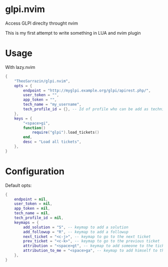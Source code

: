 # glpi.nvim

Access GLPI direclty throught nvim

This is my first attempt to write something in LUA and nvim plugin

# Usage

With lazy.nvim

```lua
{
    "TheoSarrazin/glpi.nvim",
    opts = {
        endpoint = "http://myglpi.example.org/glpi/apirest.php/",
        user_token = "",
        app_token = "",
        tech_name = "my_username",
        tech_profile_id = {}, -- Id of profile who can be add as technician
    },
    keys = {
        "<space>gi",
        function()
            require("glpi").load_tickets()
        end,
        desc = "Load all tickets",
    },
}
```

# Configuration

Default opts:

```lua
{
	endpoint = nil,
	user_token = nil,
	app_token = nil,
	tech_name = nil,
	tech_profile_id = nil,
	keymaps = {
		add_solution = "S", -- keymap to add a solution
		add_followup = "R", -- keymap to add a followup
		next_ticket = "<c-j>", -- keymap to go to the next ticket
		prev_ticket = "<c-k>", -- keymap to go to the previous ticket
		attribution = "<space>gt", -- keymap to add someone to the ticket
		attribution_to_me = "<space>ga", -- keymap to add himself to the ticket
	},
}
```
